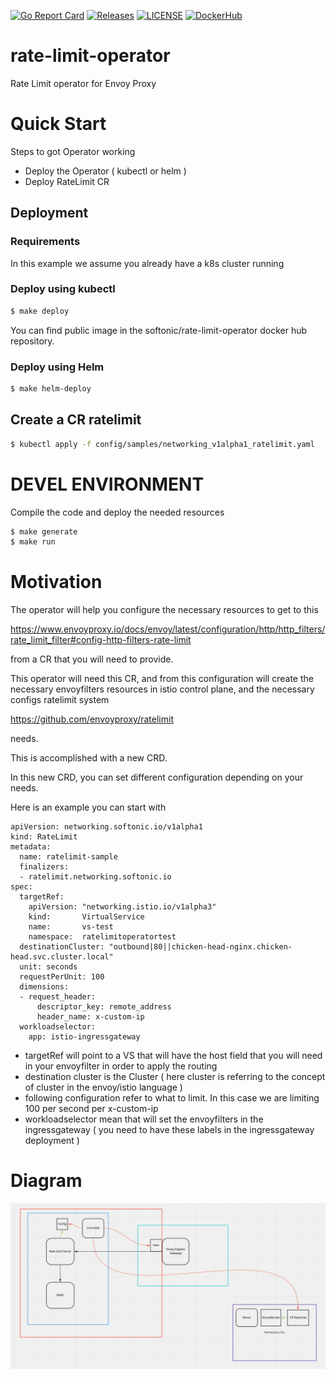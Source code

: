 [![Go Report Card](https://goreportcard.com/badge/softonic/rate-limit-operator)](https://goreportcard.com/report/softonic/rate-limit-operator)
[![Releases](https://img.shields.io/github/release-pre/softonic/rate-limit-operator.svg?sort=semver)](https://github.com/softonic/rate-limit-operator/releases)
[![LICENSE](https://img.shields.io/github/license/softonic/rate-limit-operator.svg)](https://github.com/softonic/rate-limit-operator/blob/master/LICENSE)
[![DockerHub](https://img.shields.io/docker/pulls/softonic/rate-limit-operator.svg)](https://hub.docker.com/r/softonic/rate-limit-operator)


# rate-limit-operator
Rate Limit operator for Envoy Proxy


# Quick Start

Steps to got Operator working

- Deploy the Operator ( kubectl or helm )
- Deploy RateLimit CR

## Deployment

### Requirements

In this example we assume you already have a k8s cluster running

### Deploy using kubectl 

```bash
$ make deploy
```

You can find public image in the softonic/rate-limit-operator docker hub repository.

### Deploy using Helm

```bash
$ make helm-deploy
```


## Create a CR ratelimit

```bash
$ kubectl apply -f config/samples/networking_v1alpha1_ratelimit.yaml
```

# DEVEL ENVIRONMENT

Compile the code and deploy the needed resources

```bash
$ make generate
$ make run
```


# Motivation


The operator will help you configure the necessary resources to get to this

https://www.envoyproxy.io/docs/envoy/latest/configuration/http/http_filters/rate_limit_filter#config-http-filters-rate-limit

from a CR that you will need to provide.

This operator will need this CR, and from this configuration will create the necessary envoyfilters resources in istio
control plane, and the necessary configs ratelimit system 

https://github.com/envoyproxy/ratelimit

needs. 

This is accomplished with a new CRD.

In this new CRD, you can set different configuration depending on your needs.

Here is an example you can start with

```
apiVersion: networking.softonic.io/v1alpha1
kind: RateLimit
metadata:
  name: ratelimit-sample
  finalizers:
  - ratelimit.networking.softonic.io
spec:
  targetRef:
    apiVersion: "networking.istio.io/v1alpha3"
    kind:       VirtualService
    name:       vs-test
    namespace:  ratelimitoperatortest
  destinationCluster: "outbound|80||chicken-head-nginx.chicken-head.svc.cluster.local"
  unit: seconds
  requestPerUnit: 100
  dimensions:
  - request_header:
      descriptor_key: remote_address
      header_name: x-custom-ip
  workloadselector:
    app: istio-ingressgateway
```

* targetRef will point to a VS that will have the host field that you will need in your envoyfilter in order to apply the routing
* destination cluster is the Cluster ( here cluster is referring to the concept of cluster in the envoy/istio language ) 
* following configuration refer to what to limit. In this case we are limiting 100 per second per x-custom-ip
* workloadselector mean that will set the envoyfilters in the ingressgateway ( you need to have these labels in the ingressgateway deployment )


# Diagram


![Image of operator flow](/docs/diagram.png)
